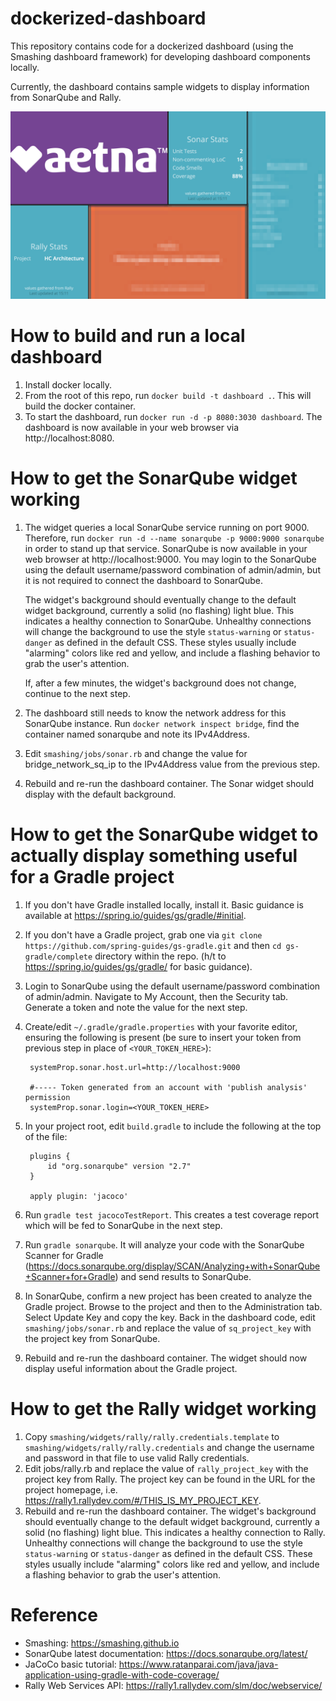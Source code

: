 # dockerized-dashboard
This repository contains code for a dockerized dashboard (using the Smashing dashboard framework) for developing dashboard components locally.

Currently, the dashboard contains sample widgets to display information from SonarQube and Rally.

![Sample Dashboard](./sampledashboard.png)

# How to build and run a local dashboard
1. Install docker locally.
1. From the root of this repo, run `docker build -t dashboard .`. This will build the docker container.
1. To start the dashboard, run `docker run -d -p 8080:3030 dashboard`. The dashboard is now available in your web browser via http://localhost:8080.

# How to get the SonarQube widget working
1. The widget queries a local SonarQube service running on port 9000. Therefore, run `docker run -d --name sonarqube -p 9000:9000 sonarqube` in order to stand up that service. SonarQube is now available in your web browser at http://localhost:9000. You may login to the SonarQube using the default username/password combination of admin/admin, but it is not required to connect the dashboard to SonarQube.

   The widget's background should eventually change to the default widget background, currently a solid (no flashing) light blue. This indicates a healthy connection to SonarQube. Unhealthy connections will change the background to use the style `status-warning` or `status-danger` as defined in the default CSS. These styles usually include "alarming" colors like red and yellow, and include a flashing behavior to grab the user's attention.

   If, after a few minutes, the widget's background does not change, continue to the next step.
1. The dashboard still needs to know the network address for this SonarQube instance. Run `docker network inspect bridge`, find the container named sonarqube and note its IPv4Address.
1. Edit `smashing/jobs/sonar.rb` and change the value for bridge_network_sq_ip to the IPv4Address value from the previous step.
1. Rebuild and re-run the dashboard container. The Sonar widget should display with the default background.

# How to get the SonarQube widget to actually display something useful for a Gradle project
1. If you don't have Gradle installed locally, install it. Basic guidance is available at https://spring.io/guides/gs/gradle/#initial.
1. If you don't have a Gradle project, grab one via `git clone https://github.com/spring-guides/gs-gradle.git` and then `cd gs-gradle/complete` directory within the repo. (h/t to https://spring.io/guides/gs/gradle/ for basic guidance).
1. Login to SonarQube using the default username/password combination of admin/admin. Navigate to My Account, then the Security tab. Generate a token and note the value for the next step.
1. Create/edit `~/.gradle/gradle.properties` with your favorite editor,
ensuring the following is present (be sure to insert your token from previous step in place of ``<YOUR_TOKEN_HERE>``):

        systemProp.sonar.host.url=http://localhost:9000

        #----- Token generated from an account with 'publish analysis' permission
        systemProp.sonar.login=<YOUR_TOKEN_HERE>
1. In your project root, edit `build.gradle` to include the following at the top of the file:

        plugins {
            id "org.sonarqube" version "2.7"
        }

        apply plugin: 'jacoco'

1. Run `gradle test jacocoTestReport`. This creates a test coverage report which will be fed to SonarQube in the next step.
1. Run `gradle sonarqube`. It will analyze your code with the SonarQube Scanner for Gradle (https://docs.sonarqube.org/display/SCAN/Analyzing+with+SonarQube+Scanner+for+Gradle) and send results to SonarQube.
1. In SonarQube, confirm a new project has been created to analyze the Gradle project. Browse to the project and then to the Administration tab. Select Update Key and copy the key. Back in the dashboard code, edit `smashing/jobs/sonar.rb` and replace the value of `sq_project_key` with the project key from SonarQube.
1. Rebuild and re-run the dashboard container. The widget should now display useful information about the Gradle project.

# How to get the Rally widget working
1. Copy `smashing/widgets/rally/rally.credentials.template` to `smashing/widgets/rally/rally.credentials` and change the username and password in that file to use valid Rally credentials.
1. Edit jobs/rally.rb and replace the value of `rally_project_key` with the project key from Rally. The project key can be found in the URL for the project homepage, i.e. https://rally1.rallydev.com/#/THIS_IS_MY_PROJECT_KEY.
1. Rebuild and re-run the dashboard container. The widget's background should eventually change to the default widget background, currently a solid (no flashing) light blue. This indicates a healthy connection to Rally. Unhealthy connections will change the background to use the style `status-warning` or `status-danger` as defined in the default CSS. These styles usually include "alarming" colors like red and yellow, and include a flashing behavior to grab the user's attention.

# Reference
* Smashing: https://smashing.github.io
* SonarQube latest documentation: https://docs.sonarqube.org/latest/
* JaCoCo basic tutorial: https://www.ratanparai.com/java/java-application-using-gradle-with-code-coverage/
* Rally Web Services API: https://rally1.rallydev.com/slm/doc/webservice/
